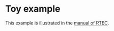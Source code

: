 # Toy example

This example is illustrated in the [manual of RTEC](https://github.com/aartikis/RTEC/blob/master/RTEC_manual.pdf).
